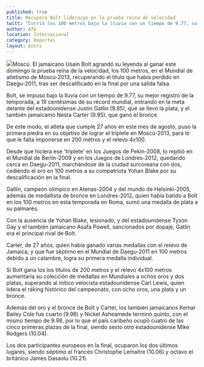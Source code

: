```yaml
---
published: true
title: Recupera Bolt liderazgo en la prueba reina de velocidad
twitt: "Corrió los 100 metros bajo la lluvia con un tiempo de 9.77, su mejor registro de la temporada, a 19 centésimas de su récord mundial."
author: Afp
location: Internacional
category: Deportes
layout: posts
---
```


![](http://i.imgur.com/LUskDvzm.jpg)Moscú. El jamaicano Usain Bolt agrandó su leyenda al ganar este domimgo la prueba reina de la velocidad, los 100 metros, en el Mundial de atletismo de Moscú-2013, recuperando el título que había perdido en Daegu-2011, tras ser descalificado en la final por una salida falsa.

Bolt, se impuso bajo la lluvia con un tiempo de 9.77, su mejor registro de la temporada, a 19 centésimas de su récord mundial, entrando en la meta delante del estadounidense Justin Gatlin (9.85), que se llevó la plata, y el también jamaicamo Nesta Carter (9.95), que ganó el bronce.

De este modo, el atleta que cumple 27 años en este mes de agosto, puso la primera piedra en su objetivo de lograr el triplete en Moscú-2013, para lo que le falta imponerse en 200 metros y el relevo 4x100.

Desde que hiciera ese 'triplete' en los Juegos de Pekín-2008, lo repitió en el Mundial de Berlín-2009 y en los Juegos de Londres-2012, quedando cerca en Daegu-2011, marchándose de la ciudad surcoreana con dos, cediendo el oro en 100 metros a su compatriota Yohan Blake por su descalificación en la final.

Gatlin, campeón olímpico en Atenas-2004 y del mundo de Helsinki-2005, además de medallista de bronce en Londres-2012, quien había batido a Bolt en los 100 metros en esta temporada en Roma, sumó una medalla de plata a su palmarés.

Con la ausencia de Yohan Blake, lesionado, y del estadounidense Tyson Gay y el también jamaicano Asafa Powell, sancionados por dopaje, Gatlin era el principal rival de Bolt.

Carter, de 27 años, quien había ganado varias medallas con el relevo de Jamaica, y que fue séptimo en el Mundial de Daegu-2011 en 100 metros debido a un calambre, logra su primera medalla individual.

Si Bolt gana los los títulos de 200 metros y el relevo 4x100 metros aumentaría su colección de medallas en Mundiales a ochos oros y dos platas, superando al mítico velocista estadounidense Carl Lewis, quien lidera el ráking histórico del campeonato, con ocho oros, una plata y un bronce.

Además del oro y el bronce de Bolt y Carter, los también jamaicanos Kemar Bailey Cole fue cuarto (9.98) y Nickel Asheamede terminó quinto, con el mismo tiempo de 9.98, por lo que el país caribeño ocupó cuatro de las cinco primeras plazas de la final, siendo sexto otro estadounidense Mike Rodgers (10.04).

Los dos participantes europeos en la final, ocuparon los dos últimos lugares, siendo séptimo el francés Christophe Lemaitre (10.06) y octavo el británico James Dasaolu (10.21).
